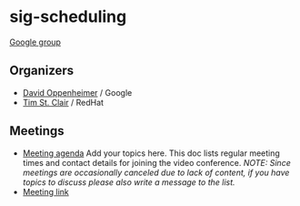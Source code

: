 # sig-scheduling

[Google group](https://groups.google.com/forum/#!forum/kubernetes-sig-scheduling)

## Organizers

- [David Oppenheimer](https://github.com/davidopp) / Google
- [Tim St. Clair](https://github.com/timothysc) / RedHat

## Meetings

- [Meeting agenda](https://docs.google.com/document/d/13mwye7nvrmV11q9_Eg77z-1w3X7Q1GTbslpml4J7F3A/edit)
  Add your topics here. This doc lists regular meeting times and contact details
  for joining the video conference. _NOTE: Since meetings are occasionally
  canceled due to lack of content, if you have topics to discuss please also
  write a message to the list._
- [Meeting link](https://zoom.us/zoomconference?m=rN2RrBUYxXgXY4EMiWWgQP6Vslgcsn86)